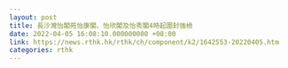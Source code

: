 ```yaml
---
layout: post
title: 長沙灣怡閣苑怡康閣、怡欣閣及怡秀閣4時起圍封強檢
date: 2022-04-05 16:08:10.000000000 +08:00
link: https://news.rthk.hk/rthk/ch/component/k2/1642553-20220405.htm
categories: rthk
---
```



